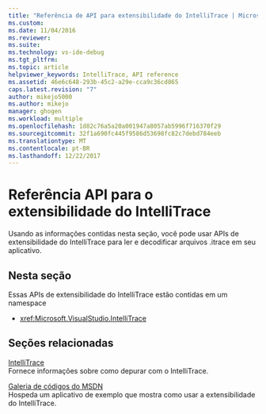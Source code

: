 ```yaml
---
title: "Referência de API para extensibilidade do IntelliTrace | Microsoft Docs"
ms.custom: 
ms.date: 11/04/2016
ms.reviewer: 
ms.suite: 
ms.technology: vs-ide-debug
ms.tgt_pltfrm: 
ms.topic: article
helpviewer_keywords: IntelliTrace, API reference
ms.assetid: 46e6c648-293b-45c2-a29e-cca9c36cd865
caps.latest.revision: "7"
author: mikejo5000
ms.author: mikejo
manager: ghogen
ms.workload: multiple
ms.openlocfilehash: 1d82c76a5a20a001947a8057ab5996f716370f29
ms.sourcegitcommit: 32f1a690fc445f9586d53698fc82c7debd784eeb
ms.translationtype: MT
ms.contentlocale: pt-BR
ms.lasthandoff: 12/22/2017
---
```

# <a name="api-reference-for-intellitrace-extensibility"></a>Referência API para o extensibilidade do IntelliTrace
Usando as informações contidas nesta seção, você pode usar APIs de extensibilidade do IntelliTrace para ler e decodificar arquivos .itrace em seu aplicativo.  
  
## <a name="in-this-section"></a>Nesta seção  
 Essas APIs de extensibilidade do IntelliTrace estão contidas em um namespace  
  
-   <xref:Microsoft.VisualStudio.IntelliTrace>  
  
## <a name="related-sections"></a>Seções relacionadas  
 [IntelliTrace](../debugger/intellitrace.md)  
 Fornece informações sobre como depurar com o IntelliTrace.  
  
 [Galeria de códigos do MSDN](http://go.microsoft.com/fwlink/?LinkId=166091)  
 Hospeda um aplicativo de exemplo que mostra como usar a extensibilidade do IntelliTrace.